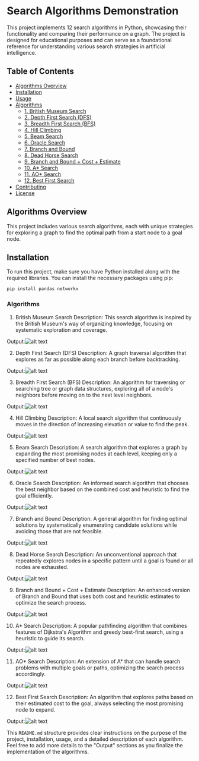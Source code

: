 # Search Algorithms Demonstration

This project implements 12 search algorithms in Python, showcasing their functionality and comparing their performance on a graph. The project is designed for educational purposes and can serve as a foundational reference for understanding various search strategies in artificial intelligence.

## Table of Contents
- [Algorithms Overview](#algorithms-overview)
- [Installation](#installation)
- [Usage](#usage)
- [Algorithms](#algorithms)
  - [1. British Museum Search](#1-british-museum-search)
  - [2. Depth First Search (DFS)](#2-depth-first-search-dfs)
  - [3. Breadth First Search (BFS)](#3-breadth-first-search-bfs)
  - [4. Hill Climbing](#4-hill-climbing)
  - [5. Beam Search](#5-beam-search)
  - [6. Oracle Search](#6-oracle-search)
  - [7. Branch and Bound](#7-branch-and-bound)
  - [8. Dead Horse Search](#8-dead-horse-search)
  - [9. Branch and Bound + Cost + Estimate](#9-branch-and-bound-cost-estimate)
  - [10. A* Search](#10-a-search)
  - [11. AO* Search](#11-ao-search)
  - [12. Best First Search](#12-best-first-search)
- [Contributing](#contributing)
- [License](#license)

## Algorithms Overview
This project includes various search algorithms, each with unique strategies for exploring a graph to find the optimal path from a start node to a goal node.

## Installation
To run this project, make sure you have Python installed along with the required libraries. You can install the necessary packages using pip:

```bash
pip install pandas networkx
```


### Algorithms
1. British Museum Search
Description: This search algorithm is inspired by the British Museum's way of organizing knowledge, focusing on systematic exploration and coverage.

Output:![alt text](OUTPUT/BMS.png)

2. Depth First Search (DFS)
Description: A graph traversal algorithm that explores as far as possible along each branch before backtracking.

Output:![alt text](OUTPUT/DFS.png)

3. Breadth First Search (BFS)
Description: An algorithm for traversing or searching tree or graph data structures, exploring all of a node's neighbors before moving on to the next level neighbors.

Output:![alt text](OUTPUT/BFS.png)

4. Hill Climbing
Description: A local search algorithm that continuously moves in the direction of increasing elevation or value to find the peak.

Output:![alt text](<OUTPUT/Hill climbing.png>)

5. Beam Search
Description: A search algorithm that explores a graph by expanding the most promising nodes at each level, keeping only a specified number of best nodes.

Output:![alt text](<OUTPUT/Beam Search.png>)

6. Oracle Search
Description: An informed search algorithm that chooses the best neighbor based on the combined cost and heuristic to find the goal efficiently.

Output:![alt text](OUTPUT/Oracle.png)

7. Branch and Bound
Description: A general algorithm for finding optimal solutions by systematically enumerating candidate solutions while avoiding those that are not feasible.

Output:![alt text](<OUTPUT/Branch and Bound.png>)

8. Dead Horse Search
Description: An unconventional approach that repeatedly explores nodes in a specific pattern until a goal is found or all nodes are exhausted.

Output:![alt text](<OUTPUT/Dead Horse.png>)

9. Branch and Bound + Cost + Estimate
Description: An enhanced version of Branch and Bound that uses both cost and heuristic estimates to optimize the search process.

Output:![alt text](<OUTPUT/BB Cost Est.png>)

10. A* Search
Description: A popular pathfinding algorithm that combines features of Dijkstra's Algorithm and greedy best-first search, using a heuristic to guide its search.

Output:![alt text](<OUTPUT/A Star.png>)

11. AO* Search
Description: An extension of A* that can handle search problems with multiple goals or paths, optimizing the search process accordingly.

Output:![alt text](<OUTPUT/AO Star.png>)

12. Best First Search
Description: An algorithm that explores paths based on their estimated cost to the goal, always selecting the most promising node to expand.

Output:![alt text](<OUTPUT/Best First Search.png>)


This `README.md` structure provides clear instructions on the purpose of the project, installation, usage, and a detailed description of each algorithm. Feel free to add more details to the "Output" sections as you finalize the implementation of the algorithms.
